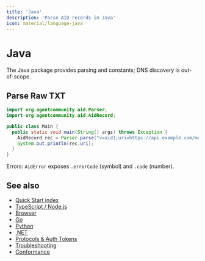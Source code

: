 ```yaml
---
title: 'Java'
description: 'Parse AID records in Java'
icon: material/language-java
---
```


# Java

The Java package provides parsing and constants; DNS discovery is out-of-scope.

## Parse Raw TXT

```java
import org.agentcommunity.aid.Parser;
import org.agentcommunity.aid.AidRecord;

public class Main {
  public static void main(String[] args) throws Exception {
    AidRecord rec = Parser.parse("v=aid1;uri=https://api.example.com/mcp;proto=mcp;desc=Example");
    System.out.println(rec.uri);
  }
}
```

Errors: `AidError` exposes `.errorCode` (symbol) and `.code` (number).

## See also

- [Quick Start index](./index.md)
- [TypeScript / Node.js](./quickstart_ts.md)
- [Browser](./quickstart_browser.md)
- [Go](./quickstart_go.md)
- [Python](./quickstart_python.md)
- [.NET](./quickstart_dotnet.md)
- [Protocols & Auth Tokens](../protocols.md)
- [Troubleshooting](../troubleshooting.md)
- [Conformance](../conformance.md)


